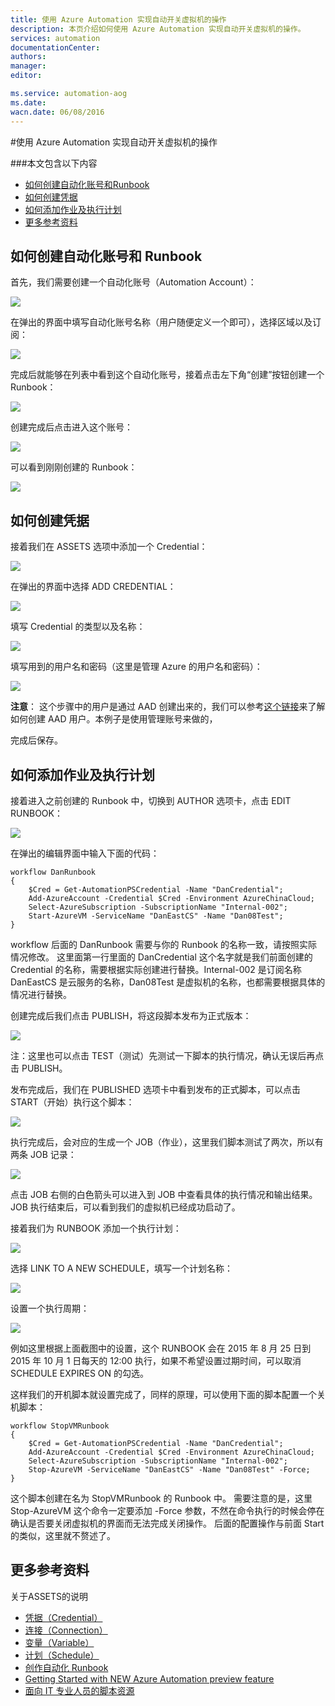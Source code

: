 ```yaml
---
title: 使用 Azure Automation 实现自动开关虚拟机的操作
description: 本页介绍如何使用 Azure Automation 实现自动开关虚拟机的操作。
services: automation
documentationCenter: 
authors: 
manager: 
editor: 

ms.service: automation-aog
ms.date: 
wacn.date: 06/08/2016
---
```


#使用 Azure Automation 实现自动开关虚拟机的操作

###本文包含以下内容

- [如何创建自动化账号和Runbook](#create)
- [如何创建凭据](#certification)
- [如何添加作业及执行计划](#scheduler)
- [更多参考资料](#resource)

## <a id="create"></a>如何创建自动化账号和 Runbook

首先，我们需要创建一个自动化账号（Automation Account）：

![](./media/aog-automation-how-to-turn-on-off-vm/create-automation-account.jpg) 

在弹出的界面中填写自动化账号名称（用户随便定义一个即可），选择区域以及订阅：

![](./media/aog-automation-how-to-turn-on-off-vm/create-automation-account-step2.jpg) 

完成后就能够在列表中看到这个自动化账号，接着点击左下角“创建”按钮创建一个 Runbook：

![](./media/aog-automation-how-to-turn-on-off-vm/create-autionmation-runbook.jpg)  

创建完成后点击进入这个账号：

![](./media/aog-automation-how-to-turn-on-off-vm/entry-automation.jpg) 

可以看到刚刚创建的 Runbook：

![](./media/aog-automation-how-to-turn-on-off-vm/runbook-list.jpg) 

## <a id="certification"></a>如何创建凭据

接着我们在 ASSETS 选项中添加一个 Credential：

![](./media/aog-automation-how-to-turn-on-off-vm/create-credential.jpg) 

在弹出的界面中选择 ADD CREDENTIAL：

![](./media/aog-automation-how-to-turn-on-off-vm/select-credential-type.jpg)  

填写 Credential 的类型以及名称：

![](./media/aog-automation-how-to-turn-on-off-vm/define-credential.jpg)  

填写用到的用户名和密码（这里是管理 Azure 的用户名和密码）：

![](./media/aog-automation-how-to-turn-on-off-vm/define-credential-name-password.jpg)

**注意**： 这个步骤中的用户是通过 AAD 创建出来的，我们可以参考[这个链接](./active-directory/active-directory-create-users.md)来了解如何创建 AAD 用户。本例子是使用管理账号来做的， 

完成后保存。

## <a id="scheduler"></a>如何添加作业及执行计划

接着进入之前创建的 Runbook 中，切换到 AUTHOR 选项卡，点击 EDIT RUNBOOK：

![](./media/aog-automation-how-to-turn-on-off-vm/edit-runbook.jpg)   

在弹出的编辑界面中输入下面的代码：

    workflow DanRunbook
    {
        $Cred = Get-AutomationPSCredential -Name "DanCredential"; 
        Add-AzureAccount -Credential $Cred -Environment AzureChinaCloud;
        Select-AzureSubscription -SubscriptionName "Internal-002";    
        Start-AzureVM -ServiceName "DanEastCS" -Name "Dan08Test";
    }

workflow 后面的 DanRunbook 需要与你的 Runbook 的名称一致，请按照实际情况修改。
这里面第一行里面的 DanCredential 这个名字就是我们前面创建的 Credential 的名称，需要根据实际创建进行替换。Internal-002 是订阅名称 DanEastCS 是云服务的名称，Dan08Test 是虚拟机的名称，也都需要根据具体的情况进行替换。

创建完成后我们点击 PUBLISH，将这段脚本发布为正式版本：

![](./media/aog-automation-how-to-turn-on-off-vm/publish-runbook.jpg)

注：这里也可以点击 TEST（测试）先测试一下脚本的执行情况，确认无误后再点击 PUBLISH。

发布完成后，我们在 PUBLISHED 选项卡中看到发布的正式脚本，可以点击 START（开始）执行这个脚本：

![](./media/aog-automation-how-to-turn-on-off-vm/start-runbook.jpg)

执行完成后，会对应的生成一个 JOB（作业），这里我们脚本测试了两次，所以有两条 JOB 记录：

![](./media/aog-automation-how-to-turn-on-off-vm/runbook-result.jpg)

点击 JOB 右侧的白色箭头可以进入到 JOB 中查看具体的执行情况和输出结果。
JOB 执行结束后，可以看到我们的虚拟机已经成功启动了。

接着我们为 RUNBOOK 添加一个执行计划：

![](./media/aog-automation-how-to-turn-on-off-vm/create-shedule.jpg)

选择 LINK TO A NEW SCHEDULE，填写一个计划名称：

![](./media/aog-automation-how-to-turn-on-off-vm/config-schedule.jpg) 

设置一个执行周期：

![](./media/aog-automation-how-to-turn-on-off-vm/config-shedule-detail.jpg)

例如这里根据上面截图中的设置，这个 RUNBOOK 会在 2015 年 8 月 25 日到 2015 年 10 月 1 日每天的 12:00 执行，如果不希望设置过期时间，可以取消 SCHEDULE EXPIRES ON 的勾选。

这样我们的开机脚本就设置完成了，同样的原理，可以使用下面的脚本配置一个关机脚本：

    workflow StopVMRunbook
    {
        $Cred = Get-AutomationPSCredential -Name "DanCredential"; 
        Add-AzureAccount -Credential $Cred -Environment AzureChinaCloud;
        Select-AzureSubscription -SubscriptionName "Internal-002";	    
        Stop-AzureVM -ServiceName "DanEastCS" -Name "Dan08Test" -Force;
    }

这个脚本创建在名为 StopVMRunbook 的 Runbook 中。
需要注意的是，这里 Stop-AzureVM 这个命令一定要添加 -Force 参数，不然在命令执行的时候会停在确认是否要关闭虚拟机的界面而无法完成关闭操作。
后面的配置操作与前面 Start 的类似，这里就不赘述了。

## <a id="resource"></a>更多参考资料

关于ASSETS的说明

- [凭据（Credential）](https://technet.microsoft.com/zh-cn/library/dn919926.aspx)
- [连接（Connection）](https://technet.microsoft.com/zh-cn/library/dn919922.aspx)
- [变量（Variable）](https://technet.microsoft.com/zh-cn/library/dn919925.aspx)
- [计划（Schedule）](https://technet.microsoft.com/zh-cn/library/dn919914.aspx)
- [创作自动化 Runbook](https://technet.microsoft.com/zh-cn/library/dn469262.aspx)
- [Getting Started with NEW Azure Automation preview feature](http://blogs.technet.com/b/keithmayer/archive/2014/04/04/step-by-step-getting-started-with-windows-azure-automation.aspx)
- [面向 IT 专业人员的脚本资源](https://gallery.technet.microsoft.com/scriptcenter/site/search?f%5B0%5D.Type=User&f%5B0%5D.Value=SC%20Automation%20Product%20Team&f%5B0%5D.Text=SC%20Automation%20Product%20Team&f%5B1%5D.Type=RootCategory&f%5B1%5D.Value=WindowsAzure&f%5B1%5D.Text=Windows%20Azure)
